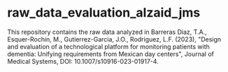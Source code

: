 # raw_data_evaluation_alzaid_jms
This repository contains the raw data analyzed in Barreras Diaz, T.A., Esquer-Rochin, M., Gutierrez-Garcia, J.O., Rodriguez, L.F. (2023), "Design and evaluation of a technological platform for monitoring patients with dementia: Unifying requirements from Mexican day centers", Journal of Medical Systems, DOI: 10.1007/s10916-023-01917-4.

